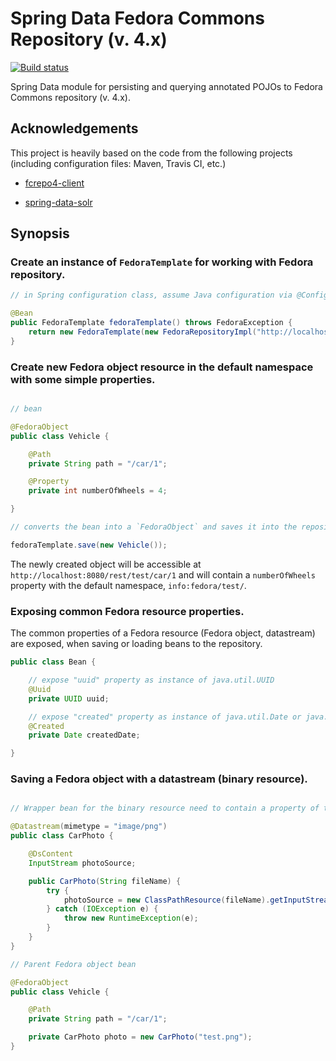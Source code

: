 # Spring Data Fedora Commons Repository (v. 4.x)

[![Build status](https://travis-ci.org/gushakov/spring-data-fcrepo4.svg?branch=master)](https://travis-ci.org/gushakov/spring-data-fcrepo4)

Spring Data module for persisting and querying annotated POJOs to Fedora Commons repository (v. 4.x).

## Acknowledgements

This project is heavily based on the code from the following projects (including configuration files: Maven, Travis CI, etc.)

 * [fcrepo4-client](https://github.com/fcrepo4-labs/fcrepo4-client)

 * [spring-data-solr](https://github.com/spring-projects/spring-data-solr)

## Synopsis

### Create an instance of `FedoraTemplate` for working with Fedora repository.

```java
// in Spring configuration class, assume Java configuration via @Configuration annotation

@Bean
public FedoraTemplate fedoraTemplate() throws FedoraException {
    return new FedoraTemplate(new FedoraRepositoryImpl("http://localhost:8080/rest"));
}
```

### Create new Fedora object resource in the default namespace with some simple properties.

```java

// bean

@FedoraObject
public class Vehicle {

    @Path
    private String path = "/car/1";

    @Property
    private int numberOfWheels = 4;

}

// converts the bean into a `FedoraObject` and saves it into the repository

fedoraTemplate.save(new Vehicle());
```

The newly created object will be accessible at `http://localhost:8080/rest/test/car/1` and will contain a `numberOfWheels`
property with the default namespace, `info:fedora/test/`.

### Exposing common Fedora resource properties.

The common properties of a Fedora resource (Fedora object, datastream) are exposed, when saving or loading beans to the repository.

```java
public class Bean {

    // expose "uuid" property as instance of java.util.UUID
    @Uuid
    private UUID uuid;

    // expose "created" property as instance of java.util.Date or java.time.ZonedDateTime
    @Created
    private Date createdDate;

}
```

### Saving a Fedora object with a datastream (binary resource).

```java

// Wrapper bean for the binary resource need to contain a property of type InputStream annotated with @DsContent

@Datastream(mimetype = "image/png")
public class CarPhoto {

    @DsContent
    InputStream photoSource;

    public CarPhoto(String fileName) {
        try {
            photoSource = new ClassPathResource(fileName).getInputStream();
        } catch (IOException e) {
            throw new RuntimeException(e);
        }
    }
}

// Parent Fedora object bean

@FedoraObject
public class Vehicle {

    @Path
    private String path = "/car/1";

    private CarPhoto photo = new CarPhoto("test.png");
}
```